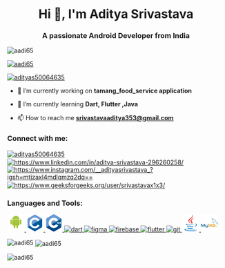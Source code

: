 <h1 align="center">Hi 👋, I'm Aditya Srivastava</h1>
<h3 align="center">A passionate Android Developer from India</h3>

<p align="left"> <img src="https://komarev.com/ghpvc/?username=aadi65&label=Profile%20views&color=0e75b6&style=flat" alt="aadi65" /> </p>

<p align="left"> <a href="https://github.com/ryo-ma/github-profile-trophy"><img src="https://github-profile-trophy.vercel.app/?username=aadi65" alt="aadi65" /></a> </p>

<p align="left"> <a href="https://twitter.com/adityas50064635" target="blank"><img src="https://img.shields.io/twitter/follow/adityas50064635?logo=twitter&style=for-the-badge" alt="adityas50064635" /></a> </p>

- 🔭 I’m currently working on **tamang_food_service application**

- 🌱 I’m currently learning **Dart, Flutter ,Java**

- 📫 How to reach me **srivastavaaditya353@gmail.com**

<h3 align="left">Connect with me:</h3>
<p align="left">
<a href="https://twitter.com/adityas50064635" target="blank"><img align="center" src="https://raw.githubusercontent.com/rahuldkjain/github-profile-readme-generator/master/src/images/icons/Social/twitter.svg" alt="adityas50064635" height="30" width="40" /></a>
<a href="https://linkedin.com/in/https://www.linkedin.com/in/aditya-srivastava-296260258/" target="blank"><img align="center" src="https://raw.githubusercontent.com/rahuldkjain/github-profile-readme-generator/master/src/images/icons/Social/linked-in-alt.svg" alt="https://www.linkedin.com/in/aditya-srivastava-296260258/" height="30" width="40" /></a>
<a href="https://instagram.com/https://www.instagram.com/__adityasrivastava_?igsh=mtjzaxl4mdlqmzq2dq==" target="blank"><img align="center" src="https://raw.githubusercontent.com/rahuldkjain/github-profile-readme-generator/master/src/images/icons/Social/instagram.svg" alt="https://www.instagram.com/__adityasrivastava_?igsh=mtjzaxl4mdlqmzq2dq==" height="30" width="40" /></a>
<a href="https://auth.geeksforgeeks.org/user/https://www.geeksforgeeks.org/user/srivastavax1x3/" target="blank"><img align="center" src="https://raw.githubusercontent.com/rahuldkjain/github-profile-readme-generator/master/src/images/icons/Social/geeks-for-geeks.svg" alt="https://www.geeksforgeeks.org/user/srivastavax1x3/" height="30" width="40" /></a>
</p>

<h3 align="left">Languages and Tools:</h3>
<p align="left"> <a href="https://developer.android.com" target="_blank" rel="noreferrer"> <img src="https://raw.githubusercontent.com/devicons/devicon/master/icons/android/android-original-wordmark.svg" alt="android" width="40" height="40"/> </a> <a href="https://www.cprogramming.com/" target="_blank" rel="noreferrer"> <img src="https://raw.githubusercontent.com/devicons/devicon/master/icons/c/c-original.svg" alt="c" width="40" height="40"/> </a> <a href="https://www.w3schools.com/cpp/" target="_blank" rel="noreferrer"> <img src="https://raw.githubusercontent.com/devicons/devicon/master/icons/cplusplus/cplusplus-original.svg" alt="cplusplus" width="40" height="40"/> </a> <a href="https://dart.dev" target="_blank" rel="noreferrer"> <img src="https://www.vectorlogo.zone/logos/dartlang/dartlang-icon.svg" alt="dart" width="40" height="40"/> </a> <a href="https://www.figma.com/" target="_blank" rel="noreferrer"> <img src="https://www.vectorlogo.zone/logos/figma/figma-icon.svg" alt="figma" width="40" height="40"/> </a> <a href="https://firebase.google.com/" target="_blank" rel="noreferrer"> <img src="https://www.vectorlogo.zone/logos/firebase/firebase-icon.svg" alt="firebase" width="40" height="40"/> </a> <a href="https://flutter.dev" target="_blank" rel="noreferrer"> <img src="https://www.vectorlogo.zone/logos/flutterio/flutterio-icon.svg" alt="flutter" width="40" height="40"/> </a> <a href="https://git-scm.com/" target="_blank" rel="noreferrer"> <img src="https://www.vectorlogo.zone/logos/git-scm/git-scm-icon.svg" alt="git" width="40" height="40"/> </a> <a href="https://www.java.com" target="_blank" rel="noreferrer"> <img src="https://raw.githubusercontent.com/devicons/devicon/master/icons/java/java-original.svg" alt="java" width="40" height="40"/> </a> <a href="https://www.mysql.com/" target="_blank" rel="noreferrer"> <img src="https://raw.githubusercontent.com/devicons/devicon/master/icons/mysql/mysql-original-wordmark.svg" alt="mysql" width="40" height="40"/> </a> </p>

<p><img align="left" src="https://github-readme-stats.vercel.app/api/top-langs?username=aadi65&show_icons=true&locale=en&layout=compact" alt="aadi65" /></p>

<p>&nbsp;<img align="center" src="https://github-readme-stats.vercel.app/api?username=aadi65&show_icons=true&locale=en" alt="aadi65" /></p>

<p><img align="center" src="https://github-readme-streak-stats.herokuapp.com/?user=aadi65&" alt="aadi65" /></p>
